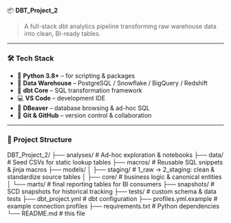 📦 **DBT_Project_2**

> A full-stack dbt analytics pipeline transforming raw warehouse data into clean, BI-ready tables.

---

### 🛠 Tech Stack

- 🐍 **Python 3.8+** – for scripting & packages  
- 🐘 **Data Warehouse** – PostgreSQL / Snowflake / BigQuery / Redshift  
- 🐉 **dbt Core** – SQL transformation framework  
- 💻 **VS Code** – development IDE  
- 🔧 **DBeaver** – database browsing & ad-hoc SQL  
- 🔗 **Git & GitHub** – version control & collaboration  

---

### 📂 Project Structure

DBT_Project_2/
├── analyses/ # Ad-hoc exploration & notebooks
├── data/ # Seed CSVs for static lookup tables
├── macros/ # Reusable SQL snippets & jinja macros
├── models/
│ ├── staging/ # 1_raw → 2_staging: clean & standardize source tables
│ ├── core/ # business logic & canonical entities
│ └── marts/ # final reporting tables for BI consumers
├── snapshots/ # SCD snapshots for historical tracking
├── tests/ # custom schema & data tests
├── dbt_project.yml # dbt configuration
├── profiles.yml.example # example connection profiles
├── requirements.txt # Python dependencies
└── README.md # this file

